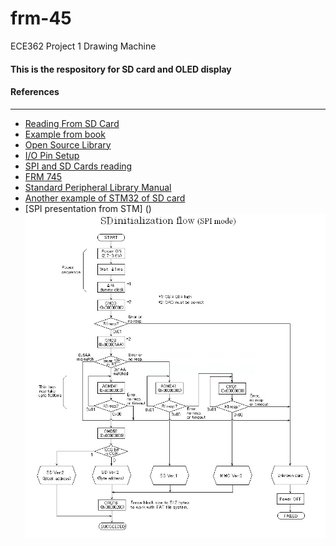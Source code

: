 # frm-45
ECE362 Project 1 Drawing Machine  

#### This is the respository for SD card and OLED display

#### References
---
- [Reading From SD Card](http://shukra.cedt.iisc.ernet.in/edwiki/Reading_and_writing_to_a_file_on_sd_card_using_stm32_discovery_kit)
- [Example from book](https://docs.google.com/file/d/0B8buOhyZhvwZRU9XWHBpYUYyUnc/edit)
- [Open Source Library](http://elm-chan.org/fsw/ff/00index_e.html)
- [I/O Pin Setup](https://sites.google.com/site/embeddedfun01/fat-filesystem-on-sd-card)
- [SPI and SD Cards reading](http://www.dejazzer.com/ee379/lecture_notes/lec12_sd_card.pdf)
- [FRM 745](https://engineering.purdue.edu/ece362/refs/STM32F0x1_Family_Reference.pdf#%5B%7B%22num%22%3A6629%2C%22gen%22%3A0%7D%2C%7B%22name%22%3A%22XYZ%22%7D%2C67%2C226%2Cnull%5D)
- [Standard Peripheral Library Manual](https://www.st.com/content/ccc/resource/technical/document/user_manual/59/2d/ab/ad/f8/29/49/d6/DM00023896.pdf/files/DM00023896.pdf/jcr:content/translations/en.DM00023896.pdf)
- [Another example of STM32 of SD card](https://www.st.com/content/ccc/resource/training/technical/product_training/group0/3e/ee/cd/b7/84/4b/45/ee/STM32F7_Peripheral_SPI/files/STM32F7_Peripheral_SPI.pdf/_jcr_content/translations/en.STM32F7_Peripheral_SPI.pdf)
- [SPI presentation from STM] ()
![SD_init](Sdinit.jpg)
